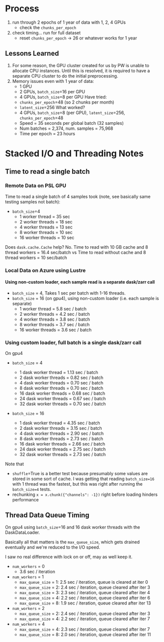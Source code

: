 # Process

1. run through 2 epochs of 1 year of data with 1, 2, 4 GPUs
    * check the `chunks_per_epoch`
2. check timing... run for full dataset
    * reset `chunks_per_epoch` -> 26 or whatever works for 1 year

## Lessons Learned

1. For some reason, the GPU cluster created for us by PW is unable to allocate
   CPU instances. Until this is resolved, it is required to have a separate CPU
   cluster to do the initial preprocessing.
2. Memory issues even with 1 year of data:
    * 1 GPU
    * 2 GPUs, `batch_size`=16 per GPU
    * 4 GPUs, `batch_size`=8 per GPU
   Have tried:
    * `chunks_per_epoch`=48 (so 2 chunks per month)
    * `latent_size`=256
   What worked?
    * 4 GPUs, `batch_size`=8 (per GPU), `latent_size`=256, `chunks_per_epoch`=48
    * Speed = 35 seconds per global batch (32 samples)
    * Num batches = 2,374, num. samples = 75,968
    * Time per epoch = 23 hours


# Stacked I/O and Threading Notes

## Time to read a single batch

### Remote Data on PSL GPU

Time to read a single batch of 4 samples took (note, see basically same testing samples not batch):

- `batch_size`=4
    * 1  worker thread  = 35 sec
    * 2  worker threads = 18 sec
    * 4  worker threads = 13 sec
    * 8  worker threads = 10 sec
    * 16 worker threads = 10 sec

Does `dask.cache.Cache` help?
No.
Time to read with 10 GB cache and 8 thread workers = 16.4 sec/batch
vs
Time to read without cache and 8 thread workers = 10 sec/batch


### Local Data on Azure using Lustre

#### Using non-custom loader, each sample read is a separate dask/zarr call
- `batch_size` = 4, Takes 1 sec per batch with 1-16 threads.
- `batch_size` = 16  (on gpu4), using non-custom loader (i.e. each sample is
  separate)
    * 1  worker thread  = 5.8 sec / batch
    * 2  worker threads = 4.2 sec / batch
    * 4  worker threads = 3.8 sec / batch
    * 8  worker threads = 3.7 sec / batch
    * 16 worker threads = 3.6 sec / batch



### Using custom loader, full batch is a single dask/zarr call


On gpu4
- `batch_size` = 4
    * 1  dask worker thread  = 1.13 sec / batch
    * 2  dask worker threads = 0.82 sec / batch
    * 4  dask worker threads = 0.70 sec / batch
    * 8  dask worker threads = 0.70 sec / batch
    * 16 dask worker threads = 0.68 sec / batch
    * 24 dask worker threads = 0.67 sec / batch
    * 32 dask worker threads = 0.70 sec / batch

- `batch_size` = 16
    * 1  dask worker thread  = 4.35 sec / batch
    * 2  dask worker threads = 3.15 sec / batch
    * 4  dask worker threads = 2.90 sec / batch
    * 8  dask worker threads = 2.73 sec / batch
    * 16 dask worker threads = 2.66 sec / batch
    * 24 dask worker threads = 2.75 sec / batch
    * 32 dask worker threads = 2.73 sec / batch

Note that
- `shuffle`=True is a better test because presumably some values are
  stored in some sort of cache. I was getting that reading `batch_size=16` with 1 thread was the fastest,
  but this was right after running the `batch_size=4` tests.
- rechunking `x = x.chunk({"channels": -1})` right before loading hinders
  performance


## Thread Data Queue Timing

On gpu4 using `batch_size`=16 and 16 dask worker threads with the
DaskDataLoader.


Basically all that matters is the `max_queue_size`, which
gets drained eventually and we're reduced to the I/O speed.

I saw no real difference with lock on or off, may as well keep it.

- `num_workers` = 0
    * 3.6 sec / iteration
- `num_workers` = 1
    * `max_queue_size` = 1: 2.5 sec / iteration, queue is cleared at iter 0
    * `max_queue_size` = 2: 2.4 sec / iteration, queue cleared after iter 3
    * `max_queue_size` = 3: 2.3 sec / iteration, queue cleared after iter 4
    * `max_queue_size` = 4: 2.2 sec / iteration, queue cleared after iter 6
    * `max_queue_size` = 8: 1.9 sec / iteration, queue cleared after iter 13
- `num_workers` = 2
    * `max_queue_size` = 2: 2.4 sec / iteration, queue cleared after iter 3
    * `max_queue_size` = 4: 2.2 sec / iteration, queue cleared after iter 7
- `num_workers` = 4
    * `max_queue_size` = 4: 2.3 sec / iteration, queue cleared after iter 7
    * `max_queue_size` = 8: 2.0 sec / iteration, queue cleared after iter 11
